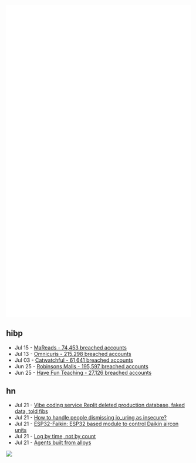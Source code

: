 ![Metrics](https://raw.githubusercontent.com/phixion/phixion/master/metrics.svg)

## hibp

<!--
for https://github.com/phixion/phixion/blob/main/.github/workflows/feeds.yml
-->
<!--START_SECTION:haveibeenpwnd-->
- Jul 15 - [MaReads - 74,453 breached accounts](https://haveibeenpwned.com/Breach/MaReads)
- Jul 13 - [Omnicuris - 215,298 breached accounts](https://haveibeenpwned.com/Breach/Omnicuris)
- Jul 03 - [Catwatchful - 61,641 breached accounts](https://haveibeenpwned.com/Breach/Catwatchful)
- Jun 25 - [Robinsons Malls - 195,597 breached accounts](https://haveibeenpwned.com/Breach/RobinsonsMalls)
- Jun 25 - [Have Fun Teaching - 27,126 breached accounts](https://haveibeenpwned.com/Breach/HaveFunTeaching)
<!--END_SECTION:haveibeenpwnd-->

## hn

<!--
for https://github.com/phixion/phixion/blob/main/.github/workflows/feeds.yml
-->
<!--START_SECTION:hn-->
- Jul 21 - [Vibe coding service Replit deleted production database, faked data, told fibs](https://www.theregister.com/2025/07/21/replit_saastr_vibe_coding_incident/)
- Jul 21 - [How to handle people dismissing io_uring as insecure?](https://github.com/axboe/liburing/discussions/1047)
- Jul 21 - [ESP32-Faikin: ESP32 based module to control Daikin aircon units](https://github.com/revk/ESP32-Faikin)
- Jul 21 - [Log by time, not by count](https://johnscolaro.xyz/blog/log-by-time-not-by-count)
- Jul 21 - [Agents built from alloys](https://xbow.com/blog/alloy-agents/)
<!--END_SECTION:hn-->

<!--
for https://yhype.me
-->
![](https://hit.yhype.me/github/profile?user_id=13013670)
